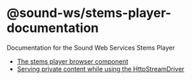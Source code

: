 # @sound-ws/stems-player-documentation

Documentation for the Sound Web Services Stems Player

- [The stems player browser component](component.md)
- [Serving private content while using the HttpStreamDriver](private-content.md)
